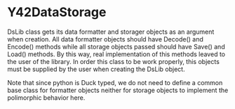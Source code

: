 # Y42DataStorage


DsLib class gets its data formatter and storager objects as an argument when creation. All data formatter objects should have Decode() and Encode()
methods while all storage objects passed should have Save() and Load() methods. By this way, real implementation of this methods leaved to the user of the 
library. In order this class to be work properly, this objects must be supplied by the user when creating the DsLib object.

Note that since python is Duck typed, we do not need to define a common base class for formatter objects neither for storage objects
to implement the polimorphic behavior here. 
